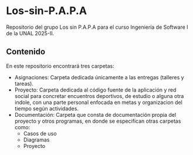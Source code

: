 # Los-sin-P.A.P.A
Repositorio del grupo Los sin P.A.P.A para el curso Ingeniería de Software I de la UNAL 2025-II.
## Contenido
En este repositorio encontrará tres carpetas:
- Asignaciones: Carpeta dedicada únicamente a las entregas (talleres y tareas).
- Proyecto: Carpeta dedicada al código fuente de la aplicación y red social para concretar encuentros deportivos, de estudio o alguna otra indole, con una parte personal enfocada en metas y organizacion del tiempo según actividades.
- Documentación: Carpeta que consta de documentación propia del proyecto y otros programas, en donde se especifican otras carpetas como:
  - Casos de uso
  - Diagramas
  - Proyecto
  
